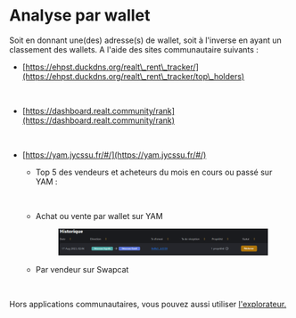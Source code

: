 # Analyse par wallet

Soit en donnant une(des) adresse(s) de wallet, soit à l'inverse en ayant un classement des wallets. A l'aide des sites communautaire suivants :&#x20;

*   [https://ehpst.duckdns.org/realt\_rent\_tracker/](https://ehpst.duckdns.org/realt\_rent\_tracker/top\_holders)

    <figure><img src="../.gitbook/assets/image (24).png" alt=""><figcaption></figcaption></figure>




*   [https://dashboard.realt.community/rank](https://dashboard.realt.community/rank)

    <figure><img src="../.gitbook/assets/image (67).png" alt=""><figcaption></figcaption></figure>
* [https://yam.jycssu.fr/#/](https://yam.jycssu.fr/#/)
  *   Top 5 des vendeurs et acheteurs du mois en cours ou passé sur YAM :&#x20;

      <figure><img src="../.gitbook/assets/image (2) (3) (1).png" alt=""><figcaption></figcaption></figure>
  *   Achat ou vente par wallet sur YAM

      <figure><img src="../.gitbook/assets/image (11).png" alt=""><figcaption></figcaption></figure>
  *   Par vendeur sur Swapcat

      <figure><img src="../.gitbook/assets/image (3) (3).png" alt=""><figcaption></figcaption></figure>

Hors applications communautaires, vous pouvez aussi utiliser [l'explorateur](analyse-des-investisseurs.md)[.](../defi-realt/explorateurs/)


